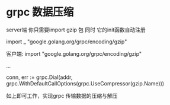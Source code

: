 # grpc 数据压缩


server端 你只需要import  gzip 包 同时 它的init函数自动注册

import _ "google.golang.org/grpc/encoding/gzip"

客户端:
import "google.golang.org/grpc/encoding/gzip"

...

conn, err := grpc.Dial(addr, grpc.WithDefaultCallOptions(grpc.UseCompressor(gzip.Name)))


如上即可工作，实现grpc 传输数据的压缩与解压
